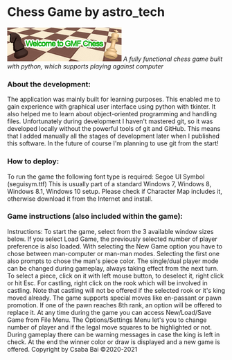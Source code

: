 # Chess Game by astro_tech
![](/graphics/chess_banner.png)
*A fully functional chess game built with python, which supports playing against computer*
### About the development:
The application was mainly built for learning purposes. This enabled me to gain experience with graphical user
interface using python with tkinter. It also helped me to learn about object-oriented programming and handling
files. Unfortunately during development I haven't mastered git, so it was developed locally without the powerful
tools of git and GitHub. This means that I added manually all the stages of development later when I published
this software. In the future of course I'm planning to use git from the start!
### How to deploy:
To run the game the following font type is required: Segoe UI Symbol (seguisym.ttf)
This is usually part of a standard Windows 7, Windows 8, Windows 8.1, Windows 10 setup.
Please check if Character Map includes it, otherwise download it from the Internet and install.
### Game instructions (also included within the game):
Instructions:
To start the game, select from the 3 available window sizes below. If you select Load Game,
the previously selected number of player preference is also loaded. With selecting the New
Game option you have to chose between man-computer or man-man modes. Selecting the first one 
also prompts to chose the man's piece color. The single/dual player mode can be changed during 
gameplay, always taking effect from the next turn.
To select a piece, click on it with left mouse button, to deselect it, right click or hit Esc.
For castling, right click on the rook which will be involved in castling. Note that castling will not be
offered if the selected rook or it's king moved already.
The game supports special moves like en-passant or pawn promotion. If one of the pawn reaches 
8th rank, an option will be offered to replace it.
At any time during the game you can access New/Load/Save Game from File Menu.
The Options/Settings Menu let's you to change number of player and if the legal move squares
to be highlighted or not.
During gameplay there can be warning messages in case the king is left in check.
At the end the winner color or draw is displayed and a new game is offered.
Copyright by Csaba Bai ©2020-2021
